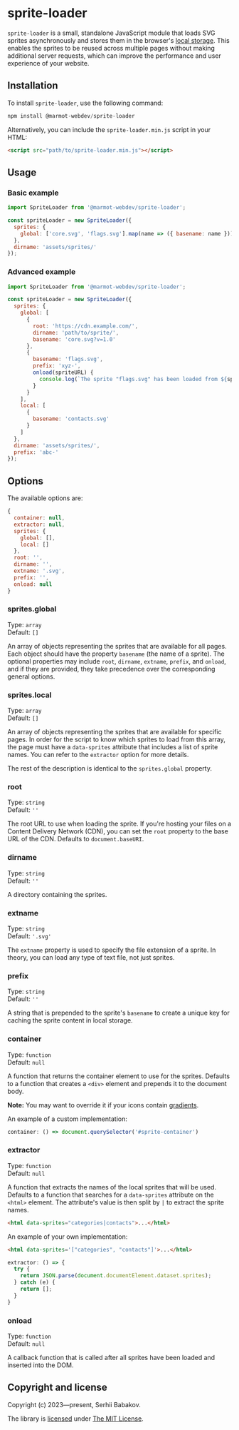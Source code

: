 # sprite-loader

`sprite-loader` is a small, standalone JavaScript module that loads SVG sprites asynchronously and stores them in the browser's [local storage](https://developer.mozilla.org/en-US/docs/Web/API/Window/localStorage). This enables the sprites to be reused across multiple pages without making additional server requests, which can improve the performance and user experience of your website.

## Installation

To install `sprite-loader`, use the following command:

```js
npm install @marmot-webdev/sprite-loader
```

Alternatively, you can include the `sprite-loader.min.js` script in your HTML:

```html
<script src="path/to/sprite-loader.min.js"></script>
```

## Usage

### Basic example

```js
import SpriteLoader from '@marmot-webdev/sprite-loader';

const spriteLoader = new SpriteLoader({
  sprites: {
    global: ['core.svg', 'flags.svg'].map(name => ({ basename: name }))
  },
  dirname: 'assets/sprites/'
});
```

### Advanced example

```js
import SpriteLoader from '@marmot-webdev/sprite-loader';

const spriteLoader = new SpriteLoader({
  sprites: {
    global: [
      {
        root: 'https://cdn.example.com/',
        dirname: 'path/to/sprite/',
        basename: 'core.svg?v=1.0'
      },
      {
        basename: 'flags.svg',
        prefix: 'xyz-',
        onload(spriteURL) {
          console.log(`The sprite "flags.svg" has been loaded from ${spriteURL.href}.`);
        }
      }
    ],
    local: [
      {
        basename: 'contacts.svg'
      }
    ]
  },
  dirname: 'assets/sprites/',
  prefix: 'abc-'
});
```

## Options

The available options are:

```js
{
  container: null,
  extractor: null,
  sprites: {
    global: [],
    local: []
  },
  root: '',
  dirname: '',
  extname: '.svg',
  prefix: '',
  onload: null
}
```

### sprites.global

Type: `array`\
Default: `[]`

An array of objects representing the sprites that are available for all pages. Each object should have the property `basename` (the name of a sprite). The optional properties may include `root`, `dirname`, `extname`, `prefix`, and `onload`, and if they are provided, they take precedence over the corresponding general options.

### sprites.local

Type: `array`\
Default: `[]`

An array of objects representing the sprites that are available for specific pages. In order for the script to know which sprites to load from this array, the page must have a `data-sprites` attribute that includes a list of sprite names. You can refer to the `extractor` option for more details.

The rest of the description is identical to the `sprites.global` property.

### root

Type: `string`\
Default: `''`

The root URL to use when loading the sprite. If you're hosting your files on a Content Delivery Network (CDN), you can set the `root` property to the base URL of the CDN. Defaults to `document.baseURI`.

### dirname

Type: `string`\
Default: `''`

A directory containing the sprites.

### extname

Type: `string`\
Default: `'.svg'`

The `extname` property is used to specify the file extension of a sprite. In theory, you can load any type of text file, not just sprites.

### prefix

Type: `string`\
Default: `''`

A string that is prepended to the sprite's `basename` to create a unique key for caching the sprite content in local storage.

### container

Type: `function`\
Default: `null`

A function that returns the container element to use for the sprites. Defaults to a function that creates a `<div>` element and prepends it to the document body.

**Note:** You may want to override it if your icons contain [gradients](https://github.com/emilbjorklund/svg-weirdness/issues/12).

An example of a custom implementation:

```js
container: () => document.querySelector('#sprite-container')
```

### extractor

Type: `function`\
Default: `null`

A function that extracts the names of the local sprites that will be used. Defaults to a function that searches for a `data-sprites` attribute on the `<html>` element. The attribute's value is then split by `|` to extract the sprite names.

```html
<html data-sprites="categories|contacts">...</html>
```

An example of your own implementation:

```html
<html data-sprites='["categories", "contacts"]'>...</html>
```

```js
extractor: () => {
  try {
    return JSON.parse(document.documentElement.dataset.sprites);
  } catch (e) {
    return [];
  }
}
```

### onload

Type: `function`\
Default: `null`

A callback function that is called after all sprites have been loaded and inserted into the DOM.

## Copyright and license

Copyright (c) 2023—present, Serhii Babakov.

The library is [licensed](/LICENSE) under [The MIT License](https://opensource.org/licenses/MIT).